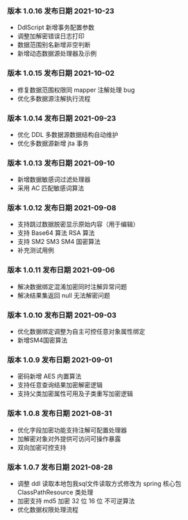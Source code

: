 
### 版本 1.0.16 发布日期 2021-10-23

- DdlScript 新增事务配置参数
- 调整加解密错误日志打印
- 数据范围别名新增非空判断
- 新增动态数据源处理器及示例

### 版本 1.0.15 发布日期 2021-10-02

- 修复数据范围权限同 mapper 注解处理 bug
- 优化多数据源注解执行流程

### 版本 1.0.14 发布日期 2021-09-23

- 优化 DDL 多数据源数据结构自动维护
- 优化多数据源新增 jta 事务

### 版本 1.0.13 发布日期 2021-09-10

- 新增数据敏感词过滤处理器
- 采用 AC 匹配敏感词算法

### 版本 1.0.12 发布日期 2021-09-08

- 支持跳过数据脱密显示原始内容（用于编辑）
- 支持 Base64 算法 RSA 算法
- 支持 SM2  SM3  SM4 国密算法
- 补充测试用例

### 版本 1.0.11 发布日期 2021-09-06

- 解决数据绑定混淆加密同时注解异常问题
- 解决结果集返回 null 无法解密问题

### 版本 1.0.10 发布日期 2021-09-03

- 优化数据绑定调整为自主可控任意对象属性绑定
- 新增SM4国密算法

### 版本 1.0.9 发布日期 2021-09-01

- 密码新增 AES 内置算法
- 支持任意查询结果加密解密逻辑
- 支持父类加密属性可用及子类重写加密逻辑

### 版本 1.0.8 发布日期 2021-08-31

- 优化字段加密功能支持注解可配置处理器
- 加解密对象对外提供可访问可操作暴露
- 双向加密可控支持

### 版本 1.0.7 发布日期 2021-08-28

- 调整 ddl 读取本地包我sql文件读取方式修改为 spring 核心包 ClassPathResource 类处理
- 加密支持 md5 加密 32 位 16 位 不可逆算法
- 优化数据权限处理流程
